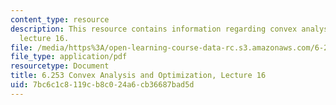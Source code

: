 ```yaml
---
content_type: resource
description: This resource contains information regarding convex analysis and optimization,
  lecture 16.
file: /media/https%3A/open-learning-course-data-rc.s3.amazonaws.com/6-253-convex-analysis-and-optimization-spring-2012/7bc6c1c8119cb8c024a6cb36687bad5d_MIT6_253S12_lec16.pdf
file_type: application/pdf
resourcetype: Document
title: 6.253 Convex Analysis and Optimization, Lecture 16
uid: 7bc6c1c8-119c-b8c0-24a6-cb36687bad5d
---
```


